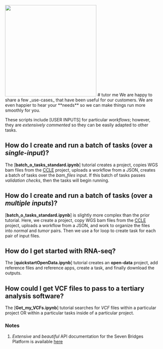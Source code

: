  <img src = "../../_images/SB_logo.eps" width = "300"> 
# tutor me
We are happy to share a few _use-cases_  that have been useful for our customers. We are even happier to hear your **needs** so we can make things run more smoothly for you. 

These scripts include [USER INPUTS] for particular _workflows_; however, they are _extensively commented_ so they can be easily adapted to other tasks.

## How do I create and run a batch of tasks (over a _single-input_)? 
The [**batch\_o\_tasks\_standard.ipynb**] tutorial creates a project, copies WGS bam files from the [CCLE](https://igor.sbgenomics.com/u/sevenbridges/cancer-cell-line-encyclopedia-ccle/) project, uploads a workflow from a JSON, creates a batch of tasks over the _bam\_files_ input. If this batch of tasks passes _validation checks_, then the tasks will begin running.

## How do I create and run a batch of tasks (over a _multiple inputs_)? 
[**batch\_o\_tasks\_standard.ipynb**] is slightly more complex than the prior tutorial. Here, we create a project, copy WGS bam files from the [CCLE](https://igor.sbgenomics.com/u/sevenbridges/cancer-cell-line-encyclopedia-ccle/) project, uploads a workflow from a JSON, and work to organize the files into _normal_ and _tumor_ pairs. Then we use a for loop to create task for each pair of input files.

## How do I get started with RNA-seq?
The [**quickstartOpenData.ipynb**] tutorial creates an **open-data** project, add reference files and reference apps, create a task, and finally download the outputs. 

## How could I get VCF files to pass to a tertiary analysis software?
The [**Get_my_VCFs.ipynb**] tutorial searches for _VCF_ files within a particular project OR within a particular tasks inside of a particular project. 

### Notes
1. _Extensive_ and _beautiful_ API documentation for the Seven Bridges Platform is available [here](http://docs.sevenbridges.com/docs/the-api)